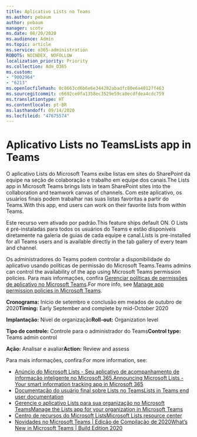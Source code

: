 ```yaml
---
title: Aplicativo Lists no Teams
ms.author: pebaum
author: pebaum
manager: scotv
ms.date: 08/20/2020
ms.audience: Admin
ms.topic: article
ms.service: o365-administration
ROBOTS: NOINDEX, NOFOLLOW
localization_priority: Priority
ms.collection: Adm_O365
ms.custom:
- "9002964"
- "6213"
ms.openlocfilehash: 0c8663cd6b6e6e344282abadfc80e6a40127f463
ms.sourcegitcommit: c6692ce0fa1358ec3529e59ca0ecdfdea4cdc759
ms.translationtype: HT
ms.contentlocale: pt-BR
ms.lasthandoff: 09/14/2020
ms.locfileid: "47675574"
---
```

# <a name="lists-app-in-teams"></a><span data-ttu-id="3f4ea-102">Aplicativo Lists no Teams</span><span class="sxs-lookup"><span data-stu-id="3f4ea-102">Lists app in Teams</span></span>

<span data-ttu-id="3f4ea-103">O aplicativo Lists do Microsoft Teams exibe listas em sites do SharePoint da equipe na seção de colaboração e trabalho em equipe dos canais.</span><span class="sxs-lookup"><span data-stu-id="3f4ea-103">The Lists app in Microsoft Teams brings lists in team SharePoint sites into the collaboration and teamwork canvas of channels.</span></span> <span data-ttu-id="3f4ea-104">Com este aplicativo, os usuários finais podem trabalhar nas suas listas favoritas a partir do Teams.</span><span class="sxs-lookup"><span data-stu-id="3f4ea-104">With this app, end users can work on their favorite lists from within Teams.</span></span>  

<span data-ttu-id="3f4ea-105">Este recurso vem ativado por padrão.</span><span class="sxs-lookup"><span data-stu-id="3f4ea-105">This feature ships default ON.</span></span> <span data-ttu-id="3f4ea-106">O Lists é pré-instaladas para todos os usuários do Teams e estão disponíveis diretamente na galeria de guias de cada equipe e canal.</span><span class="sxs-lookup"><span data-stu-id="3f4ea-106">Lists is pre-installed for all Teams users and is available directly in the tab gallery of every team and channel.</span></span>  

<span data-ttu-id="3f4ea-107">Os administradores do Teams podem controlar a disponibilidade do aplicativo usando políticas de permissão do Microsoft Teams.</span><span class="sxs-lookup"><span data-stu-id="3f4ea-107">Teams admins can control the availability of the app using Microsoft Teams permission policies.</span></span> <span data-ttu-id="3f4ea-108">Para mais informações, confira [Gerenciar políticas de permissões de aplicativo no Microsoft Teams](https://docs.microsoft.com/microsoftteams/teams-app-permission-policies).</span><span class="sxs-lookup"><span data-stu-id="3f4ea-108">For more info, see [Manage app permission policies in Microsoft Teams](https://docs.microsoft.com/microsoftteams/teams-app-permission-policies).</span></span>

<span data-ttu-id="3f4ea-109">**Cronograma:** Inicio de setembro e conclusão em meados de outubro de 2020</span><span class="sxs-lookup"><span data-stu-id="3f4ea-109">**Timing:** Early September and complete by mid-October 2020</span></span>  

<span data-ttu-id="3f4ea-110">**Implantação:** Nível de organização</span><span class="sxs-lookup"><span data-stu-id="3f4ea-110">**Roll-out:** Organization level</span></span>  

<span data-ttu-id="3f4ea-111">**Tipo de controle:** Controle para o administrador do Teams</span><span class="sxs-lookup"><span data-stu-id="3f4ea-111">**Control type:**  Teams admin control</span></span>  

<span data-ttu-id="3f4ea-112">**Ação:** Analisar e avaliar</span><span class="sxs-lookup"><span data-stu-id="3f4ea-112">**Action:**  Review and assess</span></span>

<span data-ttu-id="3f4ea-113">Para mais informações, confira:</span><span class="sxs-lookup"><span data-stu-id="3f4ea-113">For more information, see:</span></span> 

- [<span data-ttu-id="3f4ea-114">Anúncio do Microsoft Lists - Seu aplicativo de acompanhamento de informação inteligente no Microsoft 365.</span><span class="sxs-lookup"><span data-stu-id="3f4ea-114">Announcing Microsoft Lists - Your smart information tracking app in Microsoft 365</span></span>](https://techcommunity.microsoft.com/t5/microsoft-365-blog/announcing-microsoft-lists-your-smart-information-tracking-app/ba-p/1372233)
- [<span data-ttu-id="3f4ea-115">Documentação do usuário final sobre Lists no Teams</span><span class="sxs-lookup"><span data-stu-id="3f4ea-115">Lists in Teams end user documentation</span></span>](https://support.microsoft.com/office/get-started-with-lists-in-microsoft-taeams-c971e46b-b36c-491b-9c35-efeddd0297db)
- [<span data-ttu-id="3f4ea-116">Gerencie o aplicativo Lists para sua organização no Microsoft Teams</span><span class="sxs-lookup"><span data-stu-id="3f4ea-116">Manage the Lists app for your organization in Microsoft Teams</span></span>](https://docs.microsoft.com/microsoftteams/manage-lists-app)
- [<span data-ttu-id="3f4ea-117">Centro de recursos do Microsoft Lists</span><span class="sxs-lookup"><span data-stu-id="3f4ea-117">Microsoft Lists resource center</span></span>](https://aka.ms/MSLists)
- [<span data-ttu-id="3f4ea-118">Novidades no Microsoft Teams | Edição de Compilação de 2020</span><span class="sxs-lookup"><span data-stu-id="3f4ea-118">What’s New in Microsoft Teams | Build Edition 2020</span></span>](https://techcommunity.microsoft.com/t5/microsoft-teams-blog/what-s-new-in-microsoft-teams-build-edition-2020/ba-p/1394224)